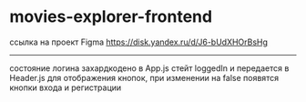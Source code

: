 # movies-explorer-frontend
ссылка на проект Figma 
https://disk.yandex.ru/d/J6-bUdXHOrBsHg

***
состояние логина захардкодено в App.js стейт loggedIn и передается в Header.js для отображения кнопок, при изменении на false появятся кнопки входа и регистрации
